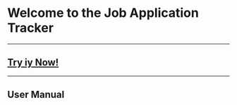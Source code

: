 # Welcome to the Job Application Tracker
---
## [Try iy Now!](https://mighty-lowlands-73122.herokuapp.com)
---
## User Manual
